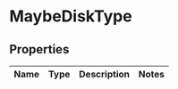 

# MaybeDiskType


## Properties

Name | Type | Description | Notes
------------ | ------------- | ------------- | -------------




